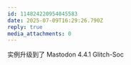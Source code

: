 ```yaml
---
id: 114824220954045583
date: 2025-07-09T16:29:26.790Z
reply: true
media_attachments: 0
---
```


实例升级到了 Mastodon 4.4.1 Glitch-Soc

